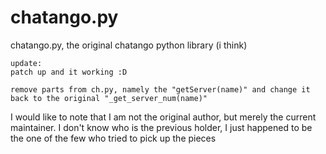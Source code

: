 chatango.py
===========

chatango.py, the original chatango python library (i think)

~~~~
update:
patch up and it working :D

remove parts from ch.py, namely the "getServer(name)" and change it back to the original "_get_server_num(name)"
~~~~

I would like to note that I am not the original author, but merely the current maintainer.
I don't know who is the previous holder, I just happened to be the one of the few who tried to pick up the pieces